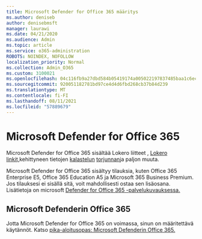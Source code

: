 ```yaml
---
title: Microsoft Defender for Office 365 määritys
ms.author: deniseb
author: denisebmsft
manager: laurawi
ms.date: 04/21/2020
ms.audience: Admin
ms.topic: article
ms.service: o365-administration
ROBOTS: NOINDEX, NOFOLLOW
localization_priority: Normal
ms.collection: Admin_O365
ms.custom: 3100021
ms.openlocfilehash: 04c116fb9a27dbd584b05419174a005022197837485baa1c6ec320e5448039a5
ms.sourcegitcommit: 920051182781bd97ce4d4d6fbd268cb37b84d239
ms.translationtype: MT
ms.contentlocale: fi-FI
ms.lasthandoff: 08/11/2021
ms.locfileid: "57889679"
---
```

# <a name="microsoft-defender-for-office-365"></a>Microsoft Defender for Office 365

Microsoft Defender for Office 365 sisältää Lokero liitteet , [Lokero linkit,](https://docs.microsoft.com/microsoft-365/security/office-365-security/atp-safe-links)kehittyneen tietojen [kalastelun](https://docs.microsoft.com/microsoft-365/security/office-365-security/atp-safe-attachments) [torjunnan](https://docs.microsoft.com/microsoft-365/security/office-365-security/atp-anti-phishing)ja paljon muuta. 

Microsoft Defender for Office 365 sisältyy tilauksia, kuten Office 365 Enterprise E5, Office 365 Education A5 ja Microsoft 365 Business Premium. Jos tilauksesi ei sisällä sitä, voit mahdollisesti ostaa sen lisäosana. Lisätietoja on microsoft [Defender for Office 365 -palvelukuvauksessa.](https://docs.microsoft.com/office365/servicedescriptions/office-365-advanced-threat-protection-service-description)

## <a name="set-up-microsoft-defender-for-office-365"></a>Microsoft Defenderin Office 365

Jotta Microsoft Defender for Office 365 on voimassa, sinun on määritettävä käytännöt. Katso [pika-aloitusopas: Microsoft Defenderin Office 365.](https://docs.microsoft.com/microsoft-365/security/office-365-security/office-365-atp)

